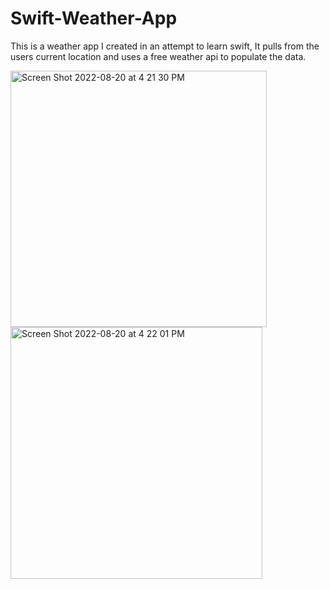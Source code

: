 # Swift-Weather-App
This is a weather app I created in an attempt to learn swift, It pulls from the users current location and uses a free weather api to populate the data.

<img width="410" alt="Screen Shot 2022-08-20 at 4 21 30 PM" src="https://user-images.githubusercontent.com/89893044/185767981-629b9d9f-e337-495e-8dbc-f4b9e8a354c7.png">
<img width="403" alt="Screen Shot 2022-08-20 at 4 22 01 PM" src="https://user-images.githubusercontent.com/89893044/185767980-e6c616d6-047f-43f4-bf59-102786ae25fb.png">

